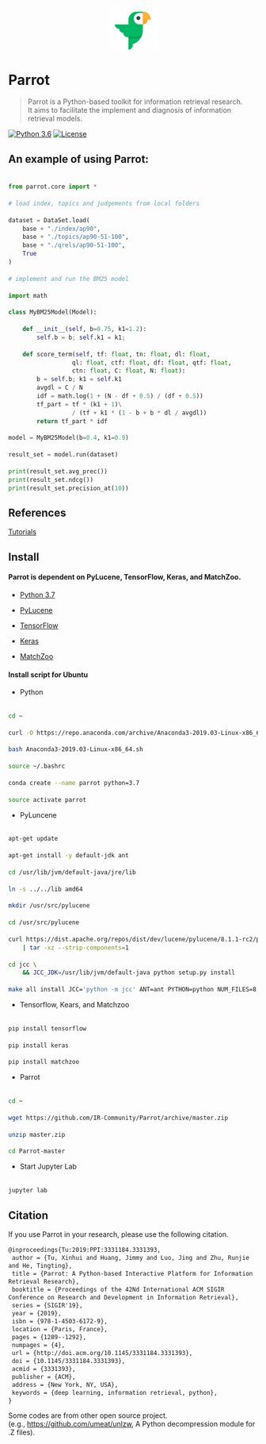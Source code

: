  
<div align='center'>
<img src="https://raw.githubusercontent.com/IR-Community/Parrot/master/parrot.png" width = "100"  alt="logo" align="center" />
</div> 

# Parrot 

>Parrot is a Python-based toolkit for information retrieval research. <br>
>It aims to facilitate the implement and diagnosis of information retrieval models.

[![Python 3.6](https://img.shields.io/badge/python-3.6%20%7C%203.7-blue.svg)](https://www.python.org/downloads/release/python-360/)
[![License](https://img.shields.io/badge/License-Apache%202.0-yellowgreen.svg)](https://opensource.org/licenses/Apache-2.0)



## An example of using Parrot:


```python

from parrot.core import * 

# load index, topics and judgements from local folders

dataset = DataSet.load(
    base + "./index/ap90",
    base + "./topics/ap90-51-100",
    base + "./qrels/ap90-51-100",
    True
)

# implement and run the BM25 model

import math

class MyBM25Model(Model):

    def __init__(self, b=0.75, k1=1.2):
        self.b = b; self.k1 = k1; 

    def score_term(self, tf: float, tn: float, dl: float,
                  ql: float, ctf: float, df: float, qtf: float,
                  ctn: float, C: float, N: float):
        b = self.b; k1 = self.k1
        avgdl = C / N
        idf = math.log(1 + (N - df + 0.5) / (df + 0.5))
        tf_part = tf * (k1 + 1)\
                  / (tf + k1 * (1 - b + b * dl / avgdl))
        return tf_part * idf

model = MyBM25Model(b=0.4, k1=0.9)

result_set = model.run(dataset)

print(result_set.avg_prec())
print(result_set.ndcg())
print(result_set.precision_at(10))

```



## References


[Tutorials](https://github.com/IR-Community/Parrot/tree/master/parrot/examples)


## Install


####  Parrot is dependent on PyLucene, TensorFlow, Keras, and MatchZoo.


* [Python 3.7](https://www.anaconda.com/distribution/)

* [PyLucene](https://lucene.apache.org/pylucene/)

* [TensorFlow](https://www.tensorflow.org/install)

* [Keras](https://keras.io/)

* [MatchZoo](https://github.com/NTMC-Community/MatchZoo)


#### Install script for Ubuntu

* Python 

```bash

cd ~

curl -O https://repo.anaconda.com/archive/Anaconda3-2019.03-Linux-x86_64.sh

bash Anaconda3-2019.03-Linux-x86_64.sh

source ~/.bashrc

conda create --name parrot python=3.7

source activate parrot

```

* PyLuncene  

```bash

apt-get update 

apt-get install -y default-jdk ant

cd /usr/lib/jvm/default-java/jre/lib

ln -s ../../lib amd64

mkdir /usr/src/pylucene

cd /usr/src/pylucene

curl https://dist.apache.org/repos/dist/dev/lucene/pylucene/8.1.1-rc2/pylucene-8.1.1-src.tar.gz \
    | tar -xz --strip-components=1

cd jcc \
    && JCC_JDK=/usr/lib/jvm/default-java python setup.py install
    
make all install JCC='python -m jcc' ANT=ant PYTHON=python NUM_FILES=8

```

* Tensorflow, Kears, and Matchzoo

```bash

pip install tensorflow

pip install keras

pip install matchzoo

```

* Parrot

```bash

cd ~

wget https://github.com/IR-Community/Parrot/archive/master.zip

unzip master.zip

cd Parrot-master

```

* Start Jupyter Lab

```bash

jupyter lab

```




## Citation

If you use Parrot in your research, please use the following citation.

```
@inproceedings{Tu:2019:PPI:3331184.3331393,
 author = {Tu, Xinhui and Huang, Jimmy and Luo, Jing and Zhu, Runjie and He, Tingting},
 title = {Parrot: A Python-based Interactive Platform for Information Retrieval Research},
 booktitle = {Proceedings of the 42Nd International ACM SIGIR Conference on Research and Development in Information Retrieval},
 series = {SIGIR'19},
 year = {2019},
 isbn = {978-1-4503-6172-9},
 location = {Paris, France},
 pages = {1289--1292},
 numpages = {4},
 url = {http://doi.acm.org/10.1145/3331184.3331393},
 doi = {10.1145/3331184.3331393},
 acmid = {3331393},
 publisher = {ACM},
 address = {New York, NY, USA},
 keywords = {deep learning, information retrieval, python},
} 

```





Some codes are from other open source project. <br>
(e.g., https://github.com/umeat/unlzw, A Python decompression module for .Z files). 

